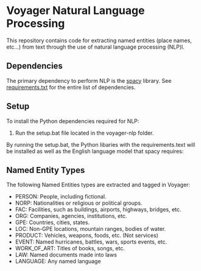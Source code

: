 # Voyager Natural Language Processing

This repository contains code for extracting named entities (place names, etc...) from text through
the use of natural language processing (NLP)l.


## Dependencies

The primary dependency to perform NLP is the [spacy](https://spacy.io/) library. See [requirements.txt](requirements.txt) for the entire list of dependencies.


## Setup

To install the Python dependencies required for NLP:

1. Run the setup.bat file located in the voyager-nlp folder.

By running the setup.bat, the Python libaries with the requirements.text will be installed as well as the English language model that spacy requires:


## Named Entity Types

The following Named Entities types are extracted and tagged in Voyager:

* PERSON:  People, including fictional.
* NORP:    Nationalities or religious or political groups.
* FAC: Facilities, such as buildings, airports, highways, bridges, etc.
* ORG: Companies, agencies, institutions, etc.
* GPE: Countries, cities, states.
* LOC: Non-GPE locations, mountain ranges, bodies of water.
* PRODUCT: Vehicles, weapons, foods, etc. (Not services)
* EVENT:   Named hurricanes, battles, wars, sports events, etc.
* WORK_OF_ART: Titles of books, songs, etc.
* LAW: Named documents made into laws
* LANGUAGE:    Any named language
